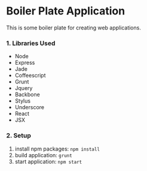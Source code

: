 Boiler Plate Application
========================

This is some boiler plate for creating web applications.

### 1. Libraries Used

  + Node
  + Express
  + Jade
  + Coffeescript
  + Grunt
  + Jquery
  + Backbone
  + Stylus
  + Underscore
  + React
  + JSX

### 2. Setup

  1. install npm packages: `npm install`
  2. build application: `grunt`
  3. start application: `npm start`
